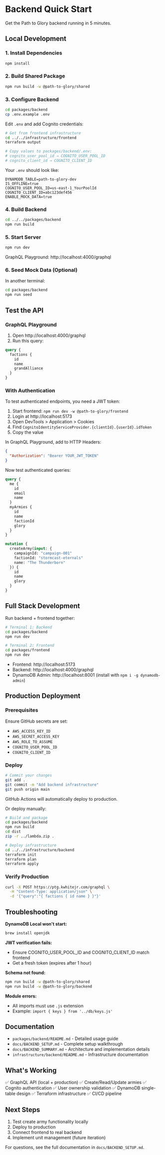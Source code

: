 # Backend Quick Start

Get the Path to Glory backend running in 5 minutes.

## Local Development

### 1. Install Dependencies

```bash
npm install
```

### 2. Build Shared Package

```bash
npm run build -w @path-to-glory/shared
```

### 3. Configure Backend

```bash
cd packages/backend
cp .env.example .env
```

Edit `.env` and add Cognito credentials:

```bash
# Get from frontend infrastructure
cd ../../infrastructure/frontend
terraform output

# Copy values to packages/backend/.env:
# cognito_user_pool_id → COGNITO_USER_POOL_ID
# cognito_client_id → COGNITO_CLIENT_ID
```

Your `.env` should look like:

```env
DYNAMODB_TABLE=path-to-glory-dev
IS_OFFLINE=true
COGNITO_USER_POOL_ID=us-east-1_YourPoolId
COGNITO_CLIENT_ID=abc123def456
ENABLE_MOCK_DATA=true
```

### 4. Build Backend

```bash
cd ../../packages/backend
npm run build
```

### 5. Start Server

```bash
npm run dev
```

GraphQL Playground: http://localhost:4000/graphql

### 6. Seed Mock Data (Optional)

In another terminal:

```bash
cd packages/backend
npm run seed
```

## Test the API

### GraphQL Playground

1. Open http://localhost:4000/graphql
2. Run this query:

```graphql
query {
  factions {
    id
    name
    grandAlliance
  }
}
```

### With Authentication

To test authenticated endpoints, you need a JWT token:

1. Start frontend: `npm run dev -w @path-to-glory/frontend`
2. Login at http://localhost:5173
3. Open DevTools > Application > Cookies
4. Find `CognitoIdentityServiceProvider.{clientId}.{userId}.idToken`
5. Copy the value

In GraphQL Playground, add to HTTP Headers:

```json
{
  "Authorization": "Bearer YOUR_JWT_TOKEN"
}
```

Now test authenticated queries:

```graphql
query {
  me {
    id
    email
    name
  }
  myArmies {
    id
    name
    factionId
    glory
  }
}

mutation {
  createArmy(input: {
    campaignId: "campaign-001"
    factionId: "stormcast-eternals"
    name: "The Thunderborn"
  }) {
    id
    name
    glory
  }
}
```

## Full Stack Development

Run backend + frontend together:

```bash
# Terminal 1: Backend
cd packages/backend
npm run dev

# Terminal 2: Frontend
cd packages/frontend
npm run dev
```

- Frontend: http://localhost:5173
- Backend: http://localhost:4000/graphql
- DynamoDB Admin: http://localhost:8001 (install with `npm i -g dynamodb-admin`)

## Production Deployment

### Prerequisites

Ensure GitHub secrets are set:
- `AWS_ACCESS_KEY_ID`
- `AWS_SECRET_ACCESS_KEY`
- `AWS_ROLE_TO_ASSUME`
- `COGNITO_USER_POOL_ID`
- `COGNITO_CLIENT_ID`

### Deploy

```bash
# Commit your changes
git add .
git commit -m "Add backend infrastructure"
git push origin main
```

GitHub Actions will automatically deploy to production.

Or deploy manually:

```bash
# Build and package
cd packages/backend
npm run build
cd dist
zip -r ../lambda.zip .

# Deploy infrastructure
cd ../../infrastructure/backend
terraform init
terraform plan
terraform apply
```

### Verify Production

```bash
curl -X POST https://ptg.kwhitejr.com/graphql \
  -H "Content-Type: application/json" \
  -d '{"query":"{ factions { id name } }"}'
```

## Troubleshooting

**DynamoDB Local won't start:**
```bash
brew install openjdk
```

**JWT verification fails:**
- Ensure COGNITO_USER_POOL_ID and COGNITO_CLIENT_ID match frontend
- Get a fresh token (expires after 1 hour)

**Schema not found:**
```bash
npm run build -w @path-to-glory/shared
npm run build -w @path-to-glory/backend
```

**Module errors:**
- All imports must use `.js` extension
- Example: `import { keys } from '../db/keys.js'`

## Documentation

- `packages/backend/README.md` - Detailed usage guide
- `docs/BACKEND_SETUP.md` - Complete setup walkthrough
- `docs/BACKEND_SUMMARY.md` - Architecture and implementation details
- `infrastructure/backend/README.md` - Infrastructure documentation

## What's Working

✅ GraphQL API (local + production)
✅ Create/Read/Update armies
✅ Cognito authentication
✅ User ownership validation
✅ DynamoDB single-table design
✅ Terraform infrastructure
✅ CI/CD pipeline

## Next Steps

1. Test create army functionality locally
2. Deploy to production
3. Connect frontend to real backend
4. Implement unit management (future iteration)

For questions, see the full documentation in `docs/BACKEND_SETUP.md`.
